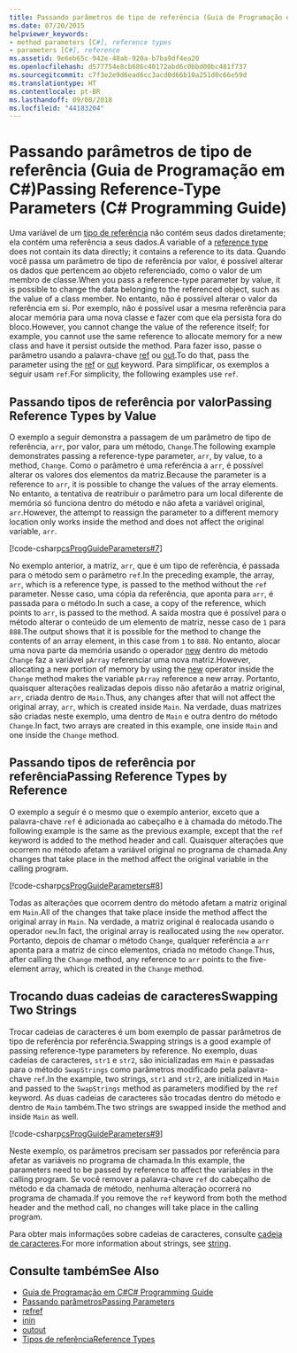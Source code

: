 ```yaml
---
title: Passando parâmetros de tipo de referência (Guia de Programação em C#)
ms.date: 07/20/2015
helpviewer_keywords:
- method parameters [C#], reference types
- parameters [C#], reference
ms.assetid: 9e6eb65c-942e-48ab-920a-b7ba9df4ea20
ms.openlocfilehash: d577754e8cb686c40172abd6c0bbd00bc481f737
ms.sourcegitcommit: c7f3e2e9d6ead6cc3acd0d66b10a251d0c66e59d
ms.translationtype: HT
ms.contentlocale: pt-BR
ms.lasthandoff: 09/08/2018
ms.locfileid: "44183204"
---
```

# <a name="passing-reference-type-parameters-c-programming-guide"></a><span data-ttu-id="05cf1-102">Passando parâmetros de tipo de referência (Guia de Programação em C#)</span><span class="sxs-lookup"><span data-stu-id="05cf1-102">Passing Reference-Type Parameters (C# Programming Guide)</span></span>
<span data-ttu-id="05cf1-103">Uma variável de um [tipo de referência](../../../csharp/language-reference/keywords/reference-types.md) não contém seus dados diretamente; ela contém uma referência a seus dados.</span><span class="sxs-lookup"><span data-stu-id="05cf1-103">A variable of a [reference type](../../../csharp/language-reference/keywords/reference-types.md) does not contain its data directly; it contains a reference to its data.</span></span> <span data-ttu-id="05cf1-104">Quando você passa um parâmetro de tipo de referência por valor, é possível alterar os dados que pertencem ao objeto referenciado, como o valor de um membro de classe.</span><span class="sxs-lookup"><span data-stu-id="05cf1-104">When you pass a reference-type parameter by value, it is possible to change the data belonging to the referenced object, such as the value of a class member.</span></span> <span data-ttu-id="05cf1-105">No entanto, não é possível alterar o valor da referência em si. Por exemplo, não é possível usar a mesma referência para alocar memória para uma nova classe e fazer com que ela persista fora do bloco.</span><span class="sxs-lookup"><span data-stu-id="05cf1-105">However, you cannot change the value of the reference itself; for example, you cannot use the same reference to allocate memory for a new class and have it persist outside the method.</span></span> <span data-ttu-id="05cf1-106">Para fazer isso, passe o parâmetro usando a palavra-chave [ref](../../../csharp/language-reference/keywords/ref.md) ou [out](../../../csharp/language-reference/keywords/out-parameter-modifier.md).</span><span class="sxs-lookup"><span data-stu-id="05cf1-106">To do that, pass the parameter using the [ref](../../../csharp/language-reference/keywords/ref.md) or [out](../../../csharp/language-reference/keywords/out-parameter-modifier.md) keyword.</span></span> <span data-ttu-id="05cf1-107">Para simplificar, os exemplos a seguir usam `ref`.</span><span class="sxs-lookup"><span data-stu-id="05cf1-107">For simplicity, the following examples use `ref`.</span></span>  
  
## <a name="passing-reference-types-by-value"></a><span data-ttu-id="05cf1-108">Passando tipos de referência por valor</span><span class="sxs-lookup"><span data-stu-id="05cf1-108">Passing Reference Types by Value</span></span>  
 <span data-ttu-id="05cf1-109">O exemplo a seguir demonstra a passagem de um parâmetro de tipo de referência, `arr`, por valor, para um método, `Change`.</span><span class="sxs-lookup"><span data-stu-id="05cf1-109">The following example demonstrates passing a reference-type parameter, `arr`, by value, to a method, `Change`.</span></span> <span data-ttu-id="05cf1-110">Como o parâmetro é uma referência a `arr`, é possível alterar os valores dos elementos da matriz.</span><span class="sxs-lookup"><span data-stu-id="05cf1-110">Because the parameter is a reference to `arr`, it is possible to change the values of the array elements.</span></span> <span data-ttu-id="05cf1-111">No entanto, a tentativa de reatribuir o parâmetro para um local diferente de memória só funciona dentro do método e não afeta a variável original, `arr`.</span><span class="sxs-lookup"><span data-stu-id="05cf1-111">However, the attempt to reassign the parameter to a different memory location only works inside the method and does not affect the original variable, `arr`.</span></span>  
  
 [!code-csharp[csProgGuideParameters#7](../../../csharp/programming-guide/classes-and-structs/codesnippet/CSharp/passing-reference-type-parameters_1.cs)]  
  
 <span data-ttu-id="05cf1-112">No exemplo anterior, a matriz, `arr`, que é um tipo de referência, é passada para o método sem o parâmetro `ref`.</span><span class="sxs-lookup"><span data-stu-id="05cf1-112">In the preceding example, the array, `arr`, which is a reference type, is passed to the method without the `ref` parameter.</span></span> <span data-ttu-id="05cf1-113">Nesse caso, uma cópia da referência, que aponta para `arr`, é passada para o método.</span><span class="sxs-lookup"><span data-stu-id="05cf1-113">In such a case, a copy of the reference, which points to `arr`, is passed to the method.</span></span> <span data-ttu-id="05cf1-114">A saída mostra que é possível para o método alterar o conteúdo de um elemento de matriz, nesse caso de `1` para `888`.</span><span class="sxs-lookup"><span data-stu-id="05cf1-114">The output shows that it is possible for the method to change the contents of an array element, in this case from `1` to `888`.</span></span> <span data-ttu-id="05cf1-115">No entanto, alocar uma nova parte da memória usando o operador [new](../../../csharp/language-reference/keywords/new.md) dentro do método `Change` faz a variável `pArray` referenciar uma nova matriz.</span><span class="sxs-lookup"><span data-stu-id="05cf1-115">However, allocating a new portion of memory by using the [new](../../../csharp/language-reference/keywords/new.md) operator inside the `Change` method makes the variable `pArray` reference a new array.</span></span> <span data-ttu-id="05cf1-116">Portanto, quaisquer alterações realizadas depois disso não afetarão a matriz original, `arr`, criada dentro de `Main`.</span><span class="sxs-lookup"><span data-stu-id="05cf1-116">Thus, any changes after that will not affect the original array, `arr`, which is created inside `Main`.</span></span> <span data-ttu-id="05cf1-117">Na verdade, duas matrizes são criadas neste exemplo, uma dentro de `Main` e outra dentro do método `Change`.</span><span class="sxs-lookup"><span data-stu-id="05cf1-117">In fact, two arrays are created in this example, one inside `Main` and one inside the `Change` method.</span></span>  
  
## <a name="passing-reference-types-by-reference"></a><span data-ttu-id="05cf1-118">Passando tipos de referência por referência</span><span class="sxs-lookup"><span data-stu-id="05cf1-118">Passing Reference Types by Reference</span></span>  
 <span data-ttu-id="05cf1-119">O exemplo a seguir é o mesmo que o exemplo anterior, exceto que a palavra-chave `ref` é adicionada ao cabeçalho e à chamada do método.</span><span class="sxs-lookup"><span data-stu-id="05cf1-119">The following example is the same as the previous example, except that the `ref` keyword is added to the method header and call.</span></span> <span data-ttu-id="05cf1-120">Quaisquer alterações que ocorrem no método afetam a variável original no programa de chamada.</span><span class="sxs-lookup"><span data-stu-id="05cf1-120">Any changes that take place in the method affect the original variable in the calling program.</span></span>  
  
 [!code-csharp[csProgGuideParameters#8](../../../csharp/programming-guide/classes-and-structs/codesnippet/CSharp/passing-reference-type-parameters_2.cs)]  
  
 <span data-ttu-id="05cf1-121">Todas as alterações que ocorrem dentro do método afetam a matriz original em `Main`.</span><span class="sxs-lookup"><span data-stu-id="05cf1-121">All of the changes that take place inside the method affect the original array in `Main`.</span></span> <span data-ttu-id="05cf1-122">Na verdade, a matriz original é realocada usando o operador `new`.</span><span class="sxs-lookup"><span data-stu-id="05cf1-122">In fact, the original array is reallocated using the `new` operator.</span></span> <span data-ttu-id="05cf1-123">Portanto, depois de chamar o método `Change`, qualquer referência a `arr` aponta para a matriz de cinco elementos, criada no método `Change`.</span><span class="sxs-lookup"><span data-stu-id="05cf1-123">Thus, after calling the `Change` method, any reference to `arr` points to the five-element array, which is created in the `Change` method.</span></span>  
  
## <a name="swapping-two-strings"></a><span data-ttu-id="05cf1-124">Trocando duas cadeias de caracteres</span><span class="sxs-lookup"><span data-stu-id="05cf1-124">Swapping Two Strings</span></span>  
 <span data-ttu-id="05cf1-125">Trocar cadeias de caracteres é um bom exemplo de passar parâmetros de tipo de referência por referência.</span><span class="sxs-lookup"><span data-stu-id="05cf1-125">Swapping strings is a good example of passing reference-type parameters by reference.</span></span> <span data-ttu-id="05cf1-126">No exemplo, duas cadeias de caracteres, `str1` e `str2`, são inicializadas em `Main` e passadas para o método `SwapStrings` como parâmetros modificado pela palavra-chave `ref`.</span><span class="sxs-lookup"><span data-stu-id="05cf1-126">In the example, two strings, `str1` and `str2`, are initialized in `Main` and passed to the `SwapStrings` method as parameters modified by the `ref` keyword.</span></span> <span data-ttu-id="05cf1-127">As duas cadeias de caracteres são trocadas dentro do método e dentro de `Main` também.</span><span class="sxs-lookup"><span data-stu-id="05cf1-127">The two strings are swapped inside the method and inside `Main` as well.</span></span>  
  
 [!code-csharp[csProgGuideParameters#9](../../../csharp/programming-guide/classes-and-structs/codesnippet/CSharp/passing-reference-type-parameters_3.cs)]  
  
 <span data-ttu-id="05cf1-128">Neste exemplo, os parâmetros precisam ser passados por referência para afetar as variáveis no programa de chamada.</span><span class="sxs-lookup"><span data-stu-id="05cf1-128">In this example, the parameters need to be passed by reference to affect the variables in the calling program.</span></span> <span data-ttu-id="05cf1-129">Se você remover a palavra-chave `ref` do cabeçalho de método e da chamada de método, nenhuma alteração ocorrerá no programa de chamada.</span><span class="sxs-lookup"><span data-stu-id="05cf1-129">If you remove the `ref` keyword from both the method header and the method call, no changes will take place in the calling program.</span></span>  
  
 <span data-ttu-id="05cf1-130">Para obter mais informações sobre cadeias de caracteres, consulte [cadeia de caracteres](../../../csharp/language-reference/keywords/string.md).</span><span class="sxs-lookup"><span data-stu-id="05cf1-130">For more information about strings, see [string](../../../csharp/language-reference/keywords/string.md).</span></span>  
  
## <a name="see-also"></a><span data-ttu-id="05cf1-131">Consulte também</span><span class="sxs-lookup"><span data-stu-id="05cf1-131">See Also</span></span>

- [<span data-ttu-id="05cf1-132">Guia de Programação em C#</span><span class="sxs-lookup"><span data-stu-id="05cf1-132">C# Programming Guide</span></span>](../../../csharp/programming-guide/index.md)  
- [<span data-ttu-id="05cf1-133">Passando parâmetros</span><span class="sxs-lookup"><span data-stu-id="05cf1-133">Passing Parameters</span></span>](../../../csharp/programming-guide/classes-and-structs/passing-parameters.md)  
- [<span data-ttu-id="05cf1-134">ref</span><span class="sxs-lookup"><span data-stu-id="05cf1-134">ref</span></span>](../../../csharp/language-reference/keywords/ref.md)  
- [<span data-ttu-id="05cf1-135">in</span><span class="sxs-lookup"><span data-stu-id="05cf1-135">in</span></span>](../../../csharp/language-reference/keywords/in-parameter-modifier.md)  
- [<span data-ttu-id="05cf1-136">out</span><span class="sxs-lookup"><span data-stu-id="05cf1-136">out</span></span>](../../../csharp/language-reference/keywords/out.md)  
- [<span data-ttu-id="05cf1-137">Tipos de referência</span><span class="sxs-lookup"><span data-stu-id="05cf1-137">Reference Types</span></span>](../../../csharp/language-reference/keywords/reference-types.md)
